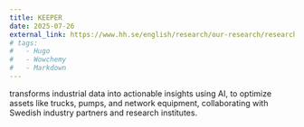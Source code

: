```yaml
---
title: KEEPER
date: 2025-07-26
external_link: https://www.hh.se/english/research/our-research/research-at-the-school-of-information-technology/technology-area-aware-intelligent-systems/research-projects-within-aware-intelligent-systems/keeper---knowledge-creation-for-efficient-and-predictable-industrial-operations-.html
# tags:
#   - Hugo
#   - Wowchemy
#   - Markdown
---
```

transforms industrial data into actionable insights using AI, to optimize assets like trucks, pumps, and network equipment, collaborating with Swedish industry partners and research institutes.

<!--more-->
